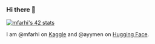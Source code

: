 ### Hi there 👋

<!--
**MedAymenF/MedAymenF** is a ✨ _special_ ✨ repository because its `README.md` (this file) appears on your GitHub profile.

Here are some ideas to get you started:

- 🔭 I’m currently working on ...
- 🌱 I’m currently learning ...
- 👯 I’m looking to collaborate on ...
- 🤔 I’m looking for help with ...
- 💬 Ask me about ...
- 📫 How to reach me: ...
- 😄 Pronouns: ...
- ⚡ Fun fact: ...
-->

[![mfarhi's 42 stats](https://badge42.vercel.app/api/v2/cl5twx4hw007809mfvxwmzeal/stats?cursusId=21&coalitionId=74)](https://github.com/JaeSeoKim/badge42)

I am @mfarhi on [Kaggle](https://www.kaggle.com/mfarhi) and @ayymen on [Hugging Face](https://huggingface.co/ayymen).
